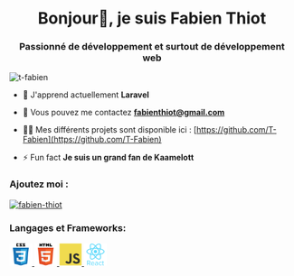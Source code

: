 <h1 align="center">Bonjour👋, je suis Fabien Thiot</h1>
<h3 align="center">Passionné de développement et surtout de développement web</h3>

<p align="left"> <img src="https://komarev.com/ghpvc/?username=t-fabien&label=Profile%20views&color=0e75b6&style=flat" alt="t-fabien" /> </p>

- 🌱 J'apprend actuellement **Laravel**

- 💬 Vous pouvez me contactez **fabienthiot@gmail.com**

- 👨‍💻 Mes différents projets sont disponible ici : [https://github.com/T-Fabien](https://github.com/T-Fabien)

- ⚡ Fun fact **Je suis un grand fan de Kaamelott**

<h3 align="left">Ajoutez moi :</h3>
<p align="left">
<a href="https://linkedin.com/in/fabien-thiot" target="blank"><img align="center" src="https://raw.githubusercontent.com/rahuldkjain/github-profile-readme-generator/master/src/images/icons/Social/linked-in-alt.svg" alt="fabien-thiot" height="30" width="40" /></a>
</p>

<h3 align="left">Langages et Frameworks:</h3>
<p align="left"> <a href="https://www.w3schools.com/css/" target="_blank" rel="noreferrer"> <img src="https://raw.githubusercontent.com/devicons/devicon/master/icons/css3/css3-original-wordmark.svg" alt="css3" width="40" height="40"/> </a> <a href="https://www.w3.org/html/" target="_blank" rel="noreferrer"> <img src="https://raw.githubusercontent.com/devicons/devicon/master/icons/html5/html5-original-wordmark.svg" alt="html5" width="40" height="40"/> </a> <a href="https://developer.mozilla.org/en-US/docs/Web/JavaScript" target="_blank" rel="noreferrer"> <img src="https://raw.githubusercontent.com/devicons/devicon/master/icons/javascript/javascript-original.svg" alt="javascript" width="40" height="40"/> </a> <a href="https://reactjs.org/" target="_blank" rel="noreferrer"> <img src="https://raw.githubusercontent.com/devicons/devicon/master/icons/react/react-original-wordmark.svg" alt="react" width="40" height="40"/> </a> </p>
